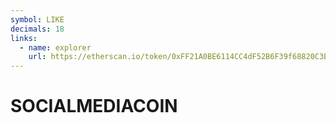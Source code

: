 ```yaml
---
symbol: LIKE
decimals: 18
links:
  - name: explorer
    url: https://etherscan.io/token/0xFF21A0BE6114CC4dF52B6F39f68820C3B6EBfe45
---
```


# SOCIALMEDIACOIN
